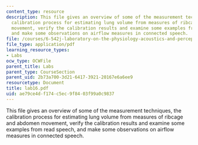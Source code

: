 ```yaml
---
content_type: resource
description: This file gives an overview of some of the measurement techniques, the
  calibration process for estimating lung volume from measures of ribcage and abdomen
  movement, verify the calibration results and examine some examples from read speech,
  and make some observations on airflow measures in connected speech.
file: /courses/6-542j-laboratory-on-the-physiology-acoustics-and-perception-of-speech-fall-2005/ae79ce4df174c5ec9f8403f99a0c9837_lab16.pdf
file_type: application/pdf
learning_resource_types:
- Labs
ocw_type: OCWFile
parent_title: Labs
parent_type: CourseSection
parent_uid: 2b73a700-3d21-6417-3921-20167e6a6ee9
resourcetype: Document
title: lab16.pdf
uid: ae79ce4d-f174-c5ec-9f84-03f99a0c9837
---
```

This file gives an overview of some of the measurement techniques, the calibration process for estimating lung volume from measures of ribcage and abdomen movement, verify the calibration results and examine some examples from read speech, and make some observations on airflow measures in connected speech.

